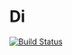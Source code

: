 # Di

[![Build Status](https://travis-ci.org/MindyPHP/Mindy_Di.svg?branch=master)](https://travis-ci.org/MindyPHP/Mindy_Di)